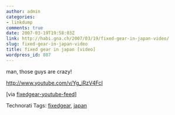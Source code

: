 ```yaml
---
author: admin
categories:
- linkdump
comments: true
date: 2007-03-19T19:58:03Z
link: http://habi.gna.ch/2007/03/19/fixed-gear-in-japan-video/
slug: fixed-gear-in-japan-video
title: fixed gear in japan [video]
wordpress_id: 887
---
```


man, those guys are crazy!

http://www.youtube.com/v/Yg_iRzV4FcI

[via [fixedgear-youtube-feed](http://www.youtube.com/rss/tag/fixed%20gear.rss)]





Technorati Tags: [fixedgear](http://www.technorati.com/tag/fixedgear), [japan](http://www.technorati.com/tag/japan)




